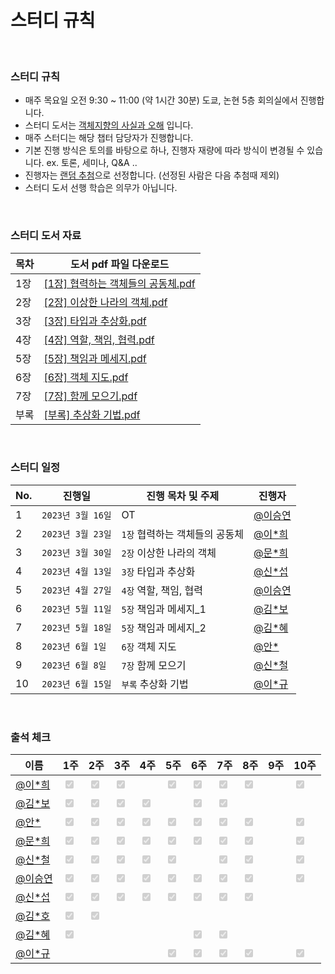 # 스터디 규칙

<br/>

### 스터디 규칙

* 매주 목요일 오전 9:30 ~ 11:00 (약 1시간 30분) 도쿄, 논현 5층 회의실에서 진행합니다.
* 스터디 도서는 [객체지향의 사실과 오해](http://www.yes24.com/Product/Goods/18249021) 입니다.
* 매주 스터디는 해당 챕터 담당자가 진행합니다.
* 기본 진행 방식은 토의를 바탕으로 하나, 진행자 재량에 따라 방식이 변경될 수 있습니다. ex. 토론, 세미나, Q&A ..
* 진행자는 [랜덤 추첨](https://search.naver.com/search.naver?sm=tab_sug.top&where=nexearch&query=%EC%9B%90%ED%8C%90%EB%8F%8C%EB%A6%AC%EA%B8%B0&oquery=%EB%A3%B0%EB%A0%9B%EB%8F%8C%EB%A6%AC%EA%B8%B0&tqi=itcyzwp0JXVsssXdHECssssstD8-489876&acq=%EC%9B%90%ED%8C%90+%EB%8F%8C%EB%A6%AC%EA%B8%B0&acr=1&qdt=0)으로 선정합니다. (선정된 사람은 다음 추첨때 제외)
* 스터디 도서 선행 학습은 의무가 아닙니다.

<br/>

### 스터디 도서 자료

| 목차 | 도서 pdf 파일 다운로드 |
| --- | --- |
| 1장 | [[1장] 협력하는 객체들의 공동체.pdf](https://github.com/ciocio97/today_i_learned/files/13645331/1.pdf) |
| 2장 | [[2장] 이상한 나라의 객체.pdf](https://github.com/ciocio97/today_i_learned/files/13645340/2.pdf) |
| 3장 | [[3장] 타입과 추상화.pdf](https://github.com/ciocio97/today_i_learned/files/13645345/3.pdf) |
| 4장 | [[4장] 역할, 책임, 협력.pdf](https://github.com/ciocio97/today_i_learned/files/13645356/4.pdf) |
| 5장 | [[5장] 책임과 메세지.pdf](https://github.com/ciocio97/today_i_learned/files/13645371/5.pdf) |
| 6장 | [[6장] 객체 지도.pdf](https://github.com/ciocio97/today_i_learned/files/13645385/6.pdf) |
| 7장 | [[7장] 함께 모으기.pdf](https://github.com/ciocio97/today_i_learned/files/13645388/7.pdf) |
| 부록 | [[부록] 추상화 기법.pdf](https://github.com/ciocio97/today_i_learned/files/13645392/default.pdf) |

<br/>

### 스터디 일정

| No. | 진행일 | 진행 목차 및 주제 | 진행자 |
| --- | --- | --- | --- |
| 1 | `2023년 3월 16일` | OT | [@이승연](https://github.com/ciocio97) |
| 2 | `2023년 3월 23일` | `1장`  협력하는 객체들의 공동체 | [@이*희]() |
| 3 | `2023년 3월 30일` | `2장`  이상한 나라의 객체 | [@문*희]() |
| 4 | `2023년 4월 13일` | `3장`  타입과 추상화 | [@신*섭]() |
| 5 | `2023년 4월 27일` | `4장`  역할, 책임, 협력 | [@이승연](https://github.com/ciocio97) |
| 6 | `2023년 5월 11일` | `5장`  책임과 메세지_1 | [@김*보]() |
| 7 | `2023년 5월 18일` | `5장`  책임과 메세지_2 | [@김*혜]() |
| 8 | `2023년 6월 1일` | `6장`  객체 지도 | [@안*]() |
| 9 | `2023년 6월 8일` | `7장`  함께 모으기 | [@신*철]() |
| 10 | `2023년 6월 15일` | `부록`  추상화 기법 | [@이*규]() |

<br/>

### 출석 체크

| 이름 | 1주 | 2주 | 3주 | 4주 | 5주 | 6주 | 7주 | 8주 | 9주 | 10주 |
| --- | --- | --- | --- | --- | --- | --- | --- | --- | --- | --- |
| [@이*희]() | <input type="checkbox" disabled checked /> | <input type="checkbox" disabled checked /> | <input type="checkbox" disabled checked /> |  | <input type="checkbox" disabled checked /> | <input type="checkbox" disabled checked /> | <input type="checkbox" disabled checked /> | <input type="checkbox" disabled checked /> |  | <input type="checkbox" disabled checked /> |
| [@김*보]() | <input type="checkbox" disabled checked /> | <input type="checkbox" disabled checked /> | <input type="checkbox" disabled checked /> | <input type="checkbox" disabled checked /> |  | <input type="checkbox" disabled checked /> | <input type="checkbox" disabled checked /> |  |  |  |
| [@안*]() | <input type="checkbox" disabled checked /> | <input type="checkbox" disabled checked /> | <input type="checkbox" disabled checked /> | <input type="checkbox" disabled checked /> | <input type="checkbox" disabled checked /> | <input type="checkbox" disabled checked /> | <input type="checkbox" disabled checked /> | <input type="checkbox" disabled checked /> |  | <input type="checkbox" disabled checked /> |
| [@문*희]() | <input type="checkbox" disabled checked /> | <input type="checkbox" disabled checked /> | <input type="checkbox" disabled checked /> | <input type="checkbox" disabled checked /> | <input type="checkbox" disabled checked /> | <input type="checkbox" disabled checked /> | <input type="checkbox" disabled checked /> | <input type="checkbox" disabled checked /> |  | <input type="checkbox" disabled checked /> |
| [@신*철]() | <input type="checkbox" disabled checked /> | <input type="checkbox" disabled checked /> | <input type="checkbox" disabled checked /> | <input type="checkbox" disabled checked /> | <input type="checkbox" disabled checked /> |  | <input type="checkbox" disabled checked /> | <input type="checkbox" disabled checked /> |  | <input type="checkbox" disabled checked /> |
| [@이승연](https://github.com/ciocio97) | <input type="checkbox" disabled checked /> | <input type="checkbox" disabled checked /> | <input type="checkbox" disabled checked /> | <input type="checkbox" disabled checked /> | <input type="checkbox" disabled checked /> | <input type="checkbox" disabled checked /> | <input type="checkbox" disabled checked /> | <input type="checkbox" disabled checked /> |  | <input type="checkbox" disabled checked /> |
| [@신*섭]() | <input type="checkbox" disabled checked /> | <input type="checkbox" disabled checked /> | <input type="checkbox" disabled checked /> | <input type="checkbox" disabled checked /> | <input type="checkbox" disabled checked /> | <input type="checkbox" disabled checked /> | <input type="checkbox" disabled checked /> | <input type="checkbox" disabled checked /> |  |  |
| [@김*호]() | <input type="checkbox" disabled checked /> | <input type="checkbox" disabled checked /> |  |  |  |  |  |  |  |  |
| [@김*혜]() | <input type="checkbox" disabled checked /> |  |  |  |  | <input type="checkbox" disabled checked /> | <input type="checkbox" disabled checked /> |  |  |  |
| [@이*규]() |  |  |  |  | <input type="checkbox" disabled checked /> | <input type="checkbox" disabled checked /> | <input type="checkbox" disabled checked /> | <input type="checkbox" disabled checked /> |  | <input type="checkbox" disabled checked /> |